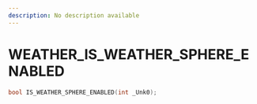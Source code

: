```yaml
---
description: No description available 
---
```


# WEATHER\_IS_WEATHER_SPHERE_ENABLED

```cpp
bool IS_WEATHER_SPHERE_ENABLED(int _Unk0);
```
